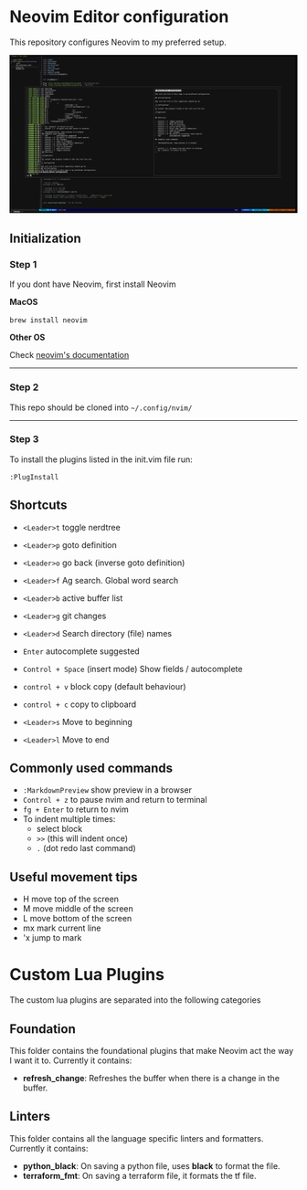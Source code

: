 # Neovim Editor configuration

This repository configures Neovim to my preferred setup. 

![Example of this repo in Neovim](./img/example.png)



## Initialization

### Step 1
If you dont have Neovim, first install Neovim

**MacOS**

`brew install neovim`

**Other OS**

Check [neovim's documentation](https://github.com/neovim/neovim/wiki/Installing-Neovim)

---
### Step 2

This repo should be cloned into `~/.config/nvim/`

---

### Step 3

To install the plugins listed in the init.vim file run:
```
:PlugInstall
```

## Shortcuts

- `<Leader>t` toggle nerdtree
- `<Leader>p` goto definition
- `<Leader>o` go back (inverse goto definition)
- `<Leader>f` Ag search. Global word search
- `<Leader>b` active buffer list
- `<Leader>g` git changes 
- `<Leader>d` Search directory (file) names 
- `Enter`         autocomplete suggested
- `Control + Space` (insert mode) Show fields / autocomplete
- `control + v` block copy (default behaviour) 
- `control + c` copy to clipboard 

- `<Leader>s`		Move to beginning
- `<Leader>l`		Move to end

## Commonly used commands

- `:MarkdownPreview` show preview in a browser 
- `Control + z` to pause nvim and return to terminal
- `fg + Enter` to return to nvim
- To indent multiple times:
	- select block
	- `>>`    (this will indent once)
	- `.`     (dot redo last command)

## Useful movement tips

- H		move top of the screen
- M		move middle of the screen
- L		move bottom of the screen
- mx	mark current line
- 'x	jump to mark

# Custom Lua Plugins

The custom lua plugins are separated into the following categories

## Foundation
This folder contains the foundational plugins that make Neovim act the way I want it to.
Currently it contains:
- **refresh_change**: Refreshes the buffer when there is a change in the buffer.

## Linters
This folder contains all the language specific linters and formatters.
Currently it contains:

- **python_black**: On saving a python file, uses __black__ to format the file.
- **terraform_fmt**: On saving a terraform file, it formats the tf file.

